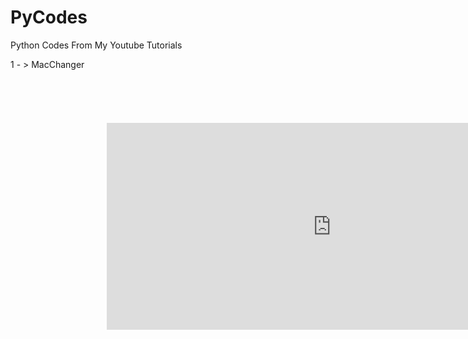 # PyCodes
Python Codes From My Youtube Tutorials

1 - > MacChanger
<iframe
  src="https://carbon.now.sh/embed/?bg=rgba(74%2C144%2C226%2C1)&t=dracula&wt=none&l=python&ds=true&dsyoff=20px&dsblur=68px&wc=true&wa=true&pv=87px&ph=100px&ln=false&fm=Hack&fs=13px&lh=153%25&si=false&es=4x&wm=false&code=%2523Mac%2520Changer%2520For%2520Linux%2520%250Aimport%2520subprocess%250A%250A%2523Code%250Adef%2520macChanger(card_name%252Cmac)%253A%250A%2520%2520%2509subprocess.call(%2522ifconfig%2520%2522%252Bcard_name%252B%2522%2520down%2522%252Cshell%253DTrue)%250A%2509subprocess.call(%2522ifconfig%2520%2522%252Bcard_name%252B%2522%2520hw%2520ether%2520%2522%252Bnew_mac%252Cshell%253DTrue)%250A%2509subprocess.call(%2522ifconfig%2520%2522%252Bcard_name%252B%2522%2520up%2522%252Cshell%253DTrue)%250Acard%253Dint(input(%2522Enter%2520Card%255Cn1.eth0%255Cn2.Wlan0%255Cn--%253E%2522))%250Anew_mac%253Dstr(input(%2522Enter%2520New%2520Mac%2520Address%2520(Eg%253A%252012%253A13%253A14%253A15%253A15%253A14)%253A%2522))%250Aif%2520card%253D%253D1%253A%250A%2509macChanger(%2522eth0%2522%252Cnew_mac)%250Aelif%2520card%253D%253D2%253A%250A%2509macChanger(%2522wlan0%2522%252Cnew_mac)%250Aelse%253A%250A%2509print(%2522Invalid%2520Option%2522)%250A"
  style="transform:scale(0.7); width:1024px; height:473px; border:0; overflow:hidden;"
  sandbox="allow-scripts allow-same-origin">
</iframe>
